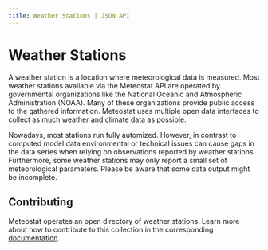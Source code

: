 ```yaml
---
title: Weather Stations | JSON API
---
```


# Weather Stations

A weather station is a location where meteorological data is measured. Most weather stations available via the Meteostat API are operated by governmental organizations like the National Oceanic and Atmospheric Administration (NOAA). Many of these organizations provide public access to the gathered information. Meteostat uses multiple open data interfaces to collect as much weather and climate data as possible.

Nowadays, most stations run fully automized. However, in contrast to computed model data environmental or technical issues can cause gaps in the data series when relying on observations reported by weather stations. Furthermore, some weather stations may only report a small set of meteorological parameters. Please be aware that some data output might be incomplete.

## Contributing

Meteostat operates an open directory of weather stations. Learn more about how to contribute to this collection in the corresponding [documentation](/contributing/stations.html).
